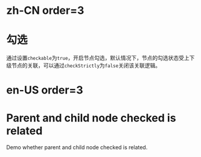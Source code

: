 # zh-CN order=3

# 勾选

通过设置`checkable`为`true`，开启节点勾选，默认情况下，节点的勾选状态受上下级节点的关联，可以通过`checkStrictly`为`false`关闭该关联逻辑。

# en-US order=3

# Parent and child node checked is related

Demo whether parent and child node checked is related.
